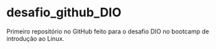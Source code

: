 # desafio_github_DIO

Primeiro repositório no GitHub feito para o desafio DIO no bootcamp de introdução ao Linux.
